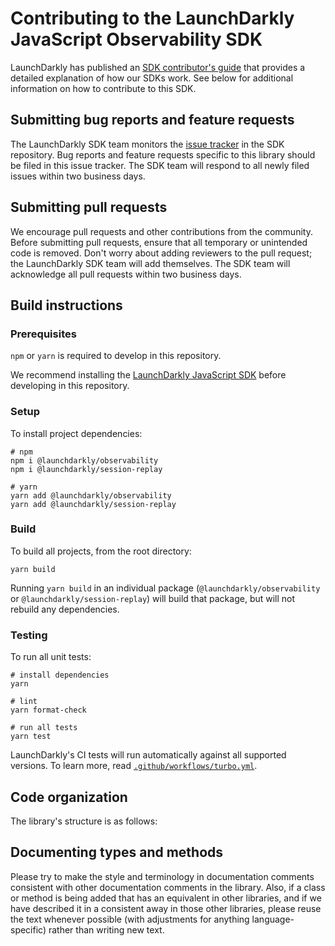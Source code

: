 # Contributing to the LaunchDarkly JavaScript Observability SDK

LaunchDarkly has published an [SDK contributor's guide](https://docs.launchdarkly.com/sdk/concepts/contributors-guide) that provides a detailed explanation of how our SDKs work. See below for additional information on how to contribute to this SDK.

## Submitting bug reports and feature requests

The LaunchDarkly SDK team monitors the [issue tracker](https://github.com/launchdarkly/observability-sdk/issues) in the SDK repository. Bug reports and feature requests specific to this library should be filed in this issue tracker. The SDK team will respond to all newly filed issues within two business days.

## Submitting pull requests

We encourage pull requests and other contributions from the community. Before submitting pull requests, ensure that all temporary or unintended code is removed. Don't worry about adding reviewers to the pull request; the LaunchDarkly SDK team will add themselves. The SDK team will acknowledge all pull requests within two business days.

## Build instructions

### Prerequisites

`npm` or `yarn` is required to develop in this repository.

We recommend installing the [LaunchDarkly JavaScript SDK](https://github.com/launchdarkly/js-client-sdk) before developing in this repository.

### Setup

To install project dependencies:

```
# npm
npm i @launchdarkly/observability
npm i @launchdarkly/session-replay

# yarn
yarn add @launchdarkly/observability
yarn add @launchdarkly/session-replay

```

### Build

To build all projects, from the root directory:

```
yarn build
```

Running `yarn build` in an individual package (`@launchdarkly/observability` or `@launchdarkly/session-replay`) will build that package, but will not rebuild any dependencies.

### Testing

To run all unit tests:

```shell
# install dependencies
yarn

# lint
yarn format-check

# run all tests
yarn test
```

LaunchDarkly's CI tests will run automatically against all supported versions. To learn more, read [`.github/workflows/turbo.yml`](.github/workflows/turbo.yml).

## Code organization

The library's structure is as follows:


## Documenting types and methods

Please try to make the style and terminology in documentation comments consistent with other documentation comments in the library. Also, if a class or method is being added that has an equivalent in other libraries, and if we have described it in a consistent away in those other libraries, please reuse the text whenever possible (with adjustments for anything language-specific) rather than writing new text.
